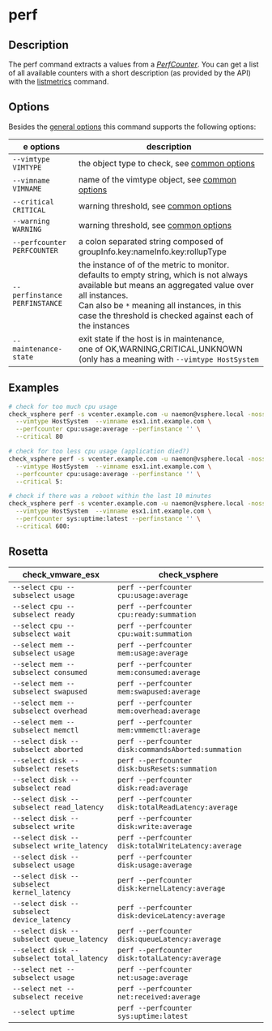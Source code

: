 # perf

## Description

The perf command extracts a values from a
[_PerfCounter_](https://vdc-repo.vmware.com/vmwb-repository/dcr-public/1ef6c336-7bef-477d-b9bb-caa1767d7e30/82521f49-9d9a-42b7-b19b-9e6cd9b30db1/vim.PerformanceManager.html).
You can get a list of all available counters with a short description (as
provided by the API) with the [listmetrics](/cmd/listmetrics) command.

## Options

Besides the [general options](/cmd/) this command supports the following
options:

|e options | description |
|---|---|
| `--vimtype VIMTYPE` | the object type to check, see [common options](/cmd/?id=common-options) |
| `--vimname VIMNAME` | name of the vimtype object, see [common options](/cmd/?id=common-options) |
| `--critical CRITICAL`   | warning threshold, see [common options](/cmd/?id=common-options) |
| `--warning WARNING`     | warning threshold, see [common options](/cmd/?id=common-options) |
| `--perfcounter PERFCOUNTER` | a colon separated string composed of groupInfo.key:nameInfo.key:rollupType |
| `--perfinstance PERFINSTANCE` | the instance of of the metric to monitor.<br/>defaults to empty string, which is not always available but means an aggregated value over all instances.<br/>Can also be `*` meaning all instances, in this case the threshold is checked against each of the instances |
| `--maintenance-state` | exit state if the host is in maintenance,<br/> one of OK,WARNING,CRITICAL,UNKNOWN (only has a meaning with `--vimtype HostSystem` |

## Examples

``` bash
# check for too much cpu usage
check_vsphere perf -s vcenter.example.com -u naemon@vsphere.local -nossl \
  --vimtype HostSystem  --vimname esx1.int.example.com \
  --perfcounter cpu:usage:average --perfinstance '' \
  --critical 80

# check for too less cpu usage (application died?)
check_vsphere perf -s vcenter.example.com -u naemon@vsphere.local -nossl \
  --vimtype HostSystem  --vimname esx1.int.example.com \
  --perfcounter cpu:usage:average --perfinstance '' \
  --critical 5:

# check if there was a reboot within the last 10 minutes
check_vsphere perf -s vcenter.example.com -u naemon@vsphere.local -nossl \
  --vimtype HostSystem  --vimname esx1.int.example.com \
  --perfcounter sys:uptime:latest --perfinstance '' \
  --critical 600:
```


## Rosetta

| check\_vmware\_esx | check\_vsphere |
|---|---|
| `--select cpu --subselect usage` | `perf --perfcounter cpu:usage:average`   |
| `--select cpu --subselect ready` | `perf --perfcounter cpu:ready:summation` |
| `--select cpu --subselect wait`  | `perf --perfcounter cpu:wait:summation`  |
| `--select mem --subselect usage` | `perf --perfcounter mem:usage:average`   |
| `--select mem --subselect consumed` | `perf --perfcounter mem:consumed:average`   |
| `--select mem --subselect swapused` | `perf --perfcounter mem:swapused:average`   |
| `--select mem --subselect overhead` | `perf --perfcounter mem:overhead:average`   |
| `--select mem --subselect memctl`   | `perf --perfcounter mem:vmmemctl:average`   |
| `--select disk --subselect aborted` | `perf --perfcounter disk:commandsAborted:summation` |
| `--select disk --subselect resets` | `perf --perfcounter disk:busResets:summation` |
| `--select disk --subselect read` | `perf --perfcounter disk:read:average` |
| `--select disk --subselect read_latency` | `perf --perfcounter disk:totalReadLatency:average` |
| `--select disk --subselect write` | `perf --perfcounter disk:write:average` |
| `--select disk --subselect write_latency` | `perf --perfcounter disk:totalWriteLatency:average` |
| `--select disk --subselect usage` | `perf --perfcounter disk:usage:average` |
| `--select disk --subselect kernel_latency` | `perf --perfcounter disk:kernelLatency:average` |
| `--select disk --subselect device_latency` | `perf --perfcounter disk:deviceLatency:average` |
| `--select disk --subselect queue_latency` | `perf --perfcounter disk:queueLatency:average` |
| `--select disk --subselect total_latency` | `perf --perfcounter disk:totalLatency:average` |
| `--select net --subselect usage` | `perf --perfcounter net:usage:average` |
| `--select net --subselect receive` | `perf --perfcounter net:received:average` |
| `--select uptime` | `perf --perfcounter sys:uptime:latest` |
